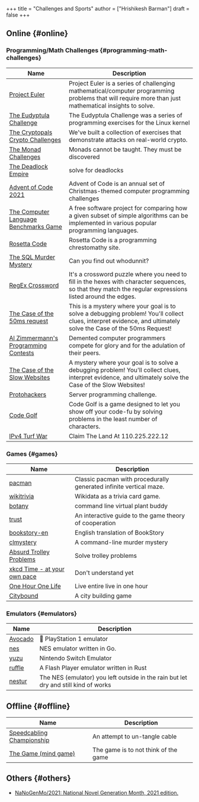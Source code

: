 +++
title = "Challenges and Sports"
author = ["Hrishikesh Barman"]
draft = false
+++

<div class="outline-1 smol-table">

## Online {#online}

<div class="outline-2 smol-table">

### Programming/Math Challenges {#programming-math-challenges}

| Name                                                                                                         | Description                                                                                                                                                     |
|--------------------------------------------------------------------------------------------------------------|-----------------------------------------------------------------------------------------------------------------------------------------------------------------|
| [Project Euler](https://projecteuler.net/)                                                                   | Project Euler is a series of challenging mathematical/computer programming problems that will require more than just mathematical insights to solve.            |
| [The Eudyptula Challenge](http://eudyptula-challenge.org/)                                                   | The Eudyptula Challenge was a series of programming exercises for the Linux kernel                                                                              |
| [The Cryptopals Crypto Challenges](https://cryptopals.com/)                                                  | We've built a collection of exercises that demonstrate attacks on real-world crypto.                                                                            |
| [The Monad Challenges](https://mightybyte.github.io/monad-challenges/)                                       | Monads cannot be taught. They must be discovered                                                                                                                |
| [The Deadlock Empire](https://deadlockempire.github.io/#T1-Interface)                                        | solve for deadlocks                                                                                                                                             |
| [Advent of Code 2021](https://adventofcode.com/)                                                             | Advent of Code is an annual set of Christmas-themed computer programming challenges                                                                             |
| [The Computer Language Benchmarks Game](https://en.wikipedia.org/wiki/The_Computer_Language_Benchmarks_Game) | A free software project for comparing how a given subset of simple algorithms can be implemented in various popular programming languages.                      |
| [Rosetta Code](https://www.rosettacode.org/wiki/Rosetta_Code)                                                | Rosetta Code is a programming chrestomathy site.                                                                                                                |
| [The SQL Murder Mystery](https://mystery.knightlab.com/)                                                     | Can you find out whodunnit?                                                                                                                                     |
| [RegEx Crossword](https://jimbly.github.io/regex-crossword/)                                                 | It's a crossword puzzle where you need to fill in the hexes with character sequences, so that they match the regular expressions listed around the edges.       |
| [The Case of the 50ms request](https://mysteries.wizardzines.com/50ms-request.html)                          | This is a mystery where your goal is to solve a debugging problem! You'll collect clues, interpret evidence, and ultimately solve the Case of the 50ms Request! |
| [Al Zimmermann's Programming Contests](http://azspcs.com/)                                                   | Demented computer programmers compete for glory and for the adulation of their peers.                                                                           |
| [The Case of the Slow Websites](https://computer-mysteries.netlify.app/slow-website.html)                    | A mystery where your goal is to solve a debugging problem! You'll collect clues, interpret evidence, and ultimately solve the Case of the Slow Websites!        |
| [Protohackers](https://protohackers.com/)                                                                    | Server programming challenge.                                                                                                                                   |
| [Code Golf](https://code.golf/)                                                                              | Code Golf is a game designed to let you show off your code-fu by solving problems in the least number of characters.                                            |
| [IPv4 Turf War](https://ipv4.games/)                                                                         | Claim The Land At 110.225.222.12                                                                                                                                |

</div>

<div class="outline-2 smol-table">

### Games {#games}

| Name                                                                    | Description                                                        |
|-------------------------------------------------------------------------|--------------------------------------------------------------------|
| [pacman](https://github.com/skatiyar/pacman)                            | Classic pacman with procedurally generated infinite vertical maze. |
| [wikitrivia](https://github.com/tom-james-watson/wikitrivia)            | Wikidata as a trivia card game.                                    |
| [botany](https://github.com/jifunks/botany)                             | command line virtual plant buddy                                   |
| [trust](https://github.com/ncase/trust)                                 | An interactive guide to the game theory of cooperation             |
| [bookstory-en](https://github.com/xraymemory/bookstory-en)              | English translation of BookStory                                   |
| [clmystery](https://github.com/veltman/clmystery)                       | A command-line murder mystery                                      |
| [Absurd Trolley Problems](https://neal.fun/absurd-trolley-problems/)    | Solve trolley problems                                             |
| [xkcd Time - at your own pace](http://geekwagon.net/projects/xkcd1190/) | Don't understand yet                                               |
| [One Hour One Life](https://onehouronelife.com/)                        | Live entire live in one hour                                       |
| [Citybound](https://aeplay.org/citybound)                               | A city building game                                               |

</div>

<div class="outline-2 smol-table">

### Emulators {#emulators}

| Name                                              | Description                                                                         |
|---------------------------------------------------|-------------------------------------------------------------------------------------|
| [Avocado](https://github.com/JaCzekanski/Avocado) | 🥑 PlayStation 1 emulator                                                           |
| [nes](https://github.com/fogleman/nes)            | NES emulator written in Go.                                                         |
| [yuzu](https://github.com/yuzu-emu/yuzu)          | Nintendo Switch Emulator                                                            |
| [ruffle](https://github.com/ruffle-rs/ruffle)     | A Flash Player emulator written in Rust                                             |
| [nestur](https://github.com/spieglt/nestur)       | The NES (emulator) you left outside in the rain but let dry and still kind of works |

</div>

</div>

<div class="outline-1 smol-table">

## Offline {#offline}

| Name                                                                                    | Description                          |
|-----------------------------------------------------------------------------------------|--------------------------------------|
| [Speedcabling Championship](https://youtu.be/nKy_pmuB9-g?list=FLamZIcLz5_b2rJfnEtAFhyQ) | An attempt to un-tangle cable        |
| [The Game (mind game)](https://en.wikipedia.org/wiki/The_Game_(mind_game))              | The game is to not think of the game |

</div>

<div class="outline-1 smol-table">

## Others {#others}

-   [NaNoGenMo/2021: National Novel Generation Month, 2021 edition.](https://github.com/NaNoGenMo/2021)

</div>
